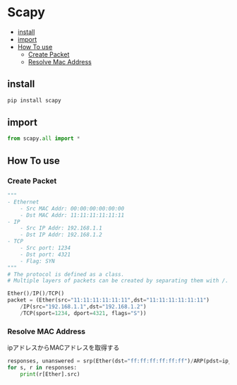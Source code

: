 # Scapy

- [install](#install)
- [import](#import)
- [How To use](#How-To-use)
    - [Create Packet](#create-packet)
    - [Resolve Mac Address](#resolve-mac-address)

## install
```sh
pip install scapy
```

## import
```python
from scapy.all import *
```

## How To use

### Create Packet

```Python
"""
- Ethernet
    - Src MAC Addr: 00:00:00:00:00:00
    - Dst MAC Addr: 11:11:11:11:11:11
- IP
    - Src IP Addr: 192.168.1.1
    - Dst IP Addr: 192.168.1.2
- TCP
    - Src port: 1234
    - Dst port: 4321
    - Flag: SYN
"""
# The protocol is defined as a class.
# Multiple layers of packets can be created by separating them with /.

Ether()/IP()/TCP()
packet = (Ether(src="11:11:11:11:11:11",dst="11:11:11:11:11:11")
    /IP(src="192.168.1.1",dst="192.168.1.2")
    /TCP(sport=1234, dport=4321, flags="S"))
```

### Resolve MAC Address

ipアドレスからMACアドレスを取得する
```Python
responses, unanswered = srp(Ether(dst="ff:ff:ff:ff:ff:ff")/ARP(pdst=ip_address), timeout=2, retry=10)
for s, r in responses:
    print(r[Ether].src)
```